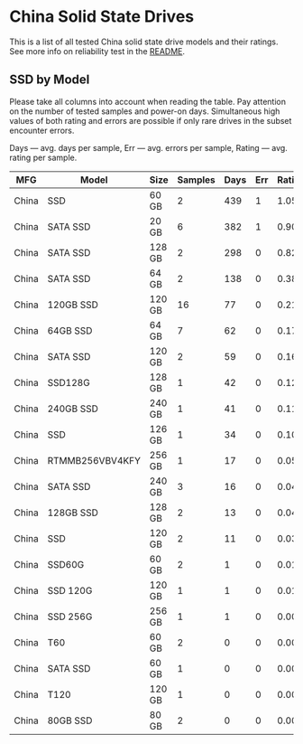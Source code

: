 China Solid State Drives
========================

This is a list of all tested China solid state drive models and their ratings. See
more info on reliability test in the [README](https://github.com/linuxhw/SMART).

SSD by Model
------------

Please take all columns into account when reading the table. Pay attention on the
number of tested samples and power-on days. Simultaneous high values of both rating
and errors are possible if only rare drives in the subset encounter errors.

Days   — avg. days per sample,
Err    — avg. errors per sample,
Rating — avg. rating per sample.

| MFG       | Model              | Size   | Samples | Days  | Err   | Rating |
|-----------|--------------------|--------|---------|-------|-------|--------|
| China     | SSD                | 60 GB  | 2       | 439   | 1     | 1.05   |
| China     | SATA SSD           | 20 GB  | 6       | 382   | 1     | 0.90   |
| China     | SATA SSD           | 128 GB | 2       | 298   | 0     | 0.82   |
| China     | SATA SSD           | 64 GB  | 2       | 138   | 0     | 0.38   |
| China     | 120GB SSD          | 120 GB | 16      | 77    | 0     | 0.21   |
| China     | 64GB SSD           | 64 GB  | 7       | 62    | 0     | 0.17   |
| China     | SATA SSD           | 120 GB | 2       | 59    | 0     | 0.16   |
| China     | SSD128G            | 128 GB | 1       | 42    | 0     | 0.12   |
| China     | 240GB SSD          | 240 GB | 1       | 41    | 0     | 0.11   |
| China     | SSD                | 126 GB | 1       | 34    | 0     | 0.10   |
| China     | RTMMB256VBV4KFY    | 256 GB | 1       | 17    | 0     | 0.05   |
| China     | SATA SSD           | 240 GB | 3       | 16    | 0     | 0.04   |
| China     | 128GB SSD          | 128 GB | 2       | 13    | 0     | 0.04   |
| China     | SSD                | 120 GB | 2       | 11    | 0     | 0.03   |
| China     | SSD60G             | 60 GB  | 2       | 1     | 0     | 0.01   |
| China     | SSD 120G           | 120 GB | 1       | 1     | 0     | 0.01   |
| China     | SSD 256G           | 256 GB | 1       | 1     | 0     | 0.00   |
| China     | T60                | 60 GB  | 2       | 0     | 0     | 0.00   |
| China     | SATA SSD           | 60 GB  | 1       | 0     | 0     | 0.00   |
| China     | T120               | 120 GB | 1       | 0     | 0     | 0.00   |
| China     | 80GB SSD           | 80 GB  | 2       | 0     | 0     | 0.00   |

